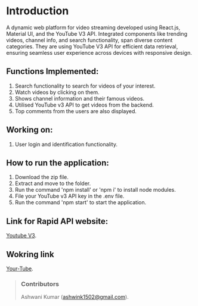 # Introduction
A dynamic web platform for video streaming developed using React.js, Material UI, and the YouTube V3 API. Integrated components like trending videos, channel info, and search functionality, span diverse content categories. They are using YouTube V3 API for efficient data retrieval, ensuring seamless user experience across devices with responsive design.

## Functions Implemented:
1. Search functionality to search for videos of your interest.
2. Watch videos by clicking on them.
3. Shows channel information and their famous videos.
4. Utilised YouTube v3 API to get videos from the backend.
5. Top comments from the users are also displayed.

## Working on:
1. User login and identification functionality.

## How to run the application:
1. Download the zip file.
2. Extract and move to the folder.
3. Run the command 'npm install' or 'npm i' to install node modules.
4. File your YouTube v3 API key in the .env file.
5. Run the command 'npm start' to start the application.

## Link for Rapid API website:
[Youtube V3](https://rapidapi.com/ytdlfree/api/youtube-v31/).

## Wokring link
[Your-Tube](https://yourtube-onthego.netlify.app/).

> ### Contributors
> Ashwani Kumar (ashwink1502@gmail.com).
